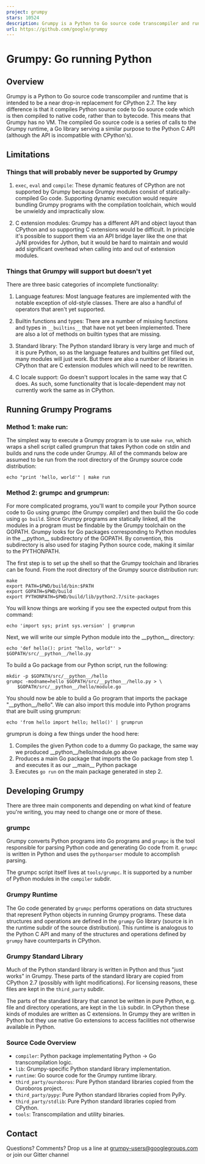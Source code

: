 ```yaml
---
project: grumpy
stars: 10524
description: Grumpy is a Python to Go source code transcompiler and runtime.
url: https://github.com/google/grumpy
---
```


Grumpy: Go running Python
=========================

Overview
--------

Grumpy is a Python to Go source code transcompiler and runtime that is intended to be a near drop-in replacement for CPython 2.7. The key difference is that it compiles Python source code to Go source code which is then compiled to native code, rather than to bytecode. This means that Grumpy has no VM. The compiled Go source code is a series of calls to the Grumpy runtime, a Go library serving a similar purpose to the Python C API (although the API is incompatible with CPython's).

Limitations
-----------

### Things that will probably never be supported by Grumpy

1.  `exec`, `eval` and `compile`: These dynamic features of CPython are not supported by Grumpy because Grumpy modules consist of statically-compiled Go code. Supporting dynamic execution would require bundling Grumpy programs with the compilation toolchain, which would be unwieldy and impractically slow.
    
2.  C extension modules: Grumpy has a different API and object layout than CPython and so supporting C extensions would be difficult. In principle it's possible to support them via an API bridge layer like the one that JyNI provides for Jython, but it would be hard to maintain and would add significant overhead when calling into and out of extension modules.
    

### Things that Grumpy will support but doesn't yet

There are three basic categories of incomplete functionality:

1.  Language features: Most language features are implemented with the notable exception of old-style classes. There are also a handful of operators that aren't yet supported.
    
2.  Builtin functions and types: There are a number of missing functions and types in `__builtins__` that have not yet been implemented. There are also a lot of methods on builtin types that are missing.
    
3.  Standard library: The Python standard library is very large and much of it is pure Python, so as the language features and builtins get filled out, many modules will just work. But there are also a number of libraries in CPython that are C extension modules which will need to be rewritten.
    
4.  C locale support: Go doesn't support locales in the same way that C does. As such, some functionality that is locale-dependent may not currently work the same as in CPython.
    

Running Grumpy Programs
-----------------------

### Method 1: make run:

The simplest way to execute a Grumpy program is to use `make run`, which wraps a shell script called grumprun that takes Python code on stdin and builds and runs the code under Grumpy. All of the commands below are assumed to be run from the root directory of the Grumpy source code distribution:

```
echo "print 'hello, world'" | make run
```

### Method 2: grumpc and grumprun:

For more complicated programs, you'll want to compile your Python source code to Go using grumpc (the Grumpy compiler) and then build the Go code using `go build`. Since Grumpy programs are statically linked, all the modules in a program must be findable by the Grumpy toolchain on the GOPATH. Grumpy looks for Go packages corresponding to Python modules in the \_\_python\_\_ subdirectory of the GOPATH. By convention, this subdirectory is also used for staging Python source code, making it similar to the PYTHONPATH.

The first step is to set up the shell so that the Grumpy toolchain and libraries can be found. From the root directory of the Grumpy source distribution run:

```
make
export PATH=$PWD/build/bin:$PATH
export GOPATH=$PWD/build
export PYTHONPATH=$PWD/build/lib/python2.7/site-packages
```

You will know things are working if you see the expected output from this command:

```
echo 'import sys; print sys.version' | grumprun
```

Next, we will write our simple Python module into the \_\_python\_\_ directory:

```
echo 'def hello(): print "hello, world"' > $GOPATH/src/__python__/hello.py
```

To build a Go package from our Python script, run the following:

```
mkdir -p $GOPATH/src/__python__/hello
grumpc -modname=hello $GOPATH/src/__python__/hello.py > \
    $GOPATH/src/__python__/hello/module.go
```

You should now be able to build a Go program that imports the package "\_\_python\_\_/hello". We can also import this module into Python programs that are built using grumprun:

```
echo 'from hello import hello; hello()' | grumprun
```

grumprun is doing a few things under the hood here:

1.  Compiles the given Python code to a dummy Go package, the same way we produced \_\_python\_\_/hello/module.go above
2.  Produces a main Go package that imports the Go package from step 1. and executes it as our \_\_main\_\_ Python package
3.  Executes `go run` on the main package generated in step 2.

Developing Grumpy
-----------------

There are three main components and depending on what kind of feature you're writing, you may need to change one or more of these.

### grumpc

Grumpy converts Python programs into Go programs and `grumpc` is the tool responsible for parsing Python code and generating Go code from it. `grumpc` is written in Python and uses the `pythonparser` module to accomplish parsing.

The grumpc script itself lives at `tools/grumpc`. It is supported by a number of Python modules in the `compiler` subdir.

### Grumpy Runtime

The Go code generated by `grumpc` performs operations on data structures that represent Python objects in running Grumpy programs. These data structures and operations are defined in the `grumpy` Go library (source is in the runtime subdir of the source distribution). This runtime is analogous to the Python C API and many of the structures and operations defined by `grumpy` have counterparts in CPython.

### Grumpy Standard Library

Much of the Python standard library is written in Python and thus "just works" in Grumpy. These parts of the standard library are copied from CPython 2.7 (possibly with light modifications). For licensing reasons, these files are kept in the `third_party` subdir.

The parts of the standard library that cannot be written in pure Python, e.g. file and directory operations, are kept in the `lib` subdir. In CPython these kinds of modules are written as C extensions. In Grumpy they are written in Python but they use native Go extensions to access facilities not otherwise available in Python.

### Source Code Overview

-   `compiler`: Python package implementating Python -> Go transcompilation logic.
-   `lib`: Grumpy-specific Python standard library implementation.
-   `runtime`: Go source code for the Grumpy runtime library.
-   `third_party/ouroboros`: Pure Python standard libraries copied from the Ouroboros project.
-   `third_party/pypy`: Pure Python standard libraries copied from PyPy.
-   `third_party/stdlib`: Pure Python standard libraries copied from CPython.
-   `tools`: Transcompilation and utility binaries.

Contact
-------

Questions? Comments? Drop us a line at grumpy-users@googlegroups.com or join our Gitter channel
